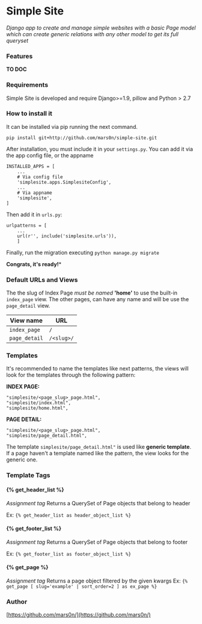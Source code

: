 # Simple Site

*Django app to create and manage simple websites with a basic Page model which can create generic relations with any other model to get its full queryset*


### Features

**TO DOC**


### Requirements

Simple Site is developed and require Django>=1.9, pillow and Python > 2.7

### How to install it

It can be installed via pip running the next command.
```
pip install git+http://github.com/mars0n/simple-site.git
```

After installation, you must include it in your ```settings.py```. You can add it via the app config file, or the appname
```
INSTALLED_APPS = [
    ...
    # Via config file
    'simplesite.apps.SimplesiteConfig',
    ...
    # Via appname
    'simplesite',
]
```
Then add it in ```urls.py```:
```
urlpatterns = [
    ...
    url(r'', include('simplesite.urls')),
    ]
```
Finally, run the migration executing ```python manage.py migrate```

**Congrats, it's ready!***

### Default URLs and Views

The the slug of Index Page *must be named* **'home'** to use the built-in `index_page` view. The other pages, can have any name and will be use the `page_detail` view.

|     View name   |URL              |
|-----------------|-----------------|
|`index_page`     |`/`              |
|`page_detail`    |`/<slug>/`       |

### Templates

It's recommended to name the templates like next patterns, the views will look for the templates through the following pattern:

**INDEX PAGE:**
```
"simplesite/<page_slug>_page.html",
"simplesite/index.html",
"simplesite/home.html",
```
**PAGE DETAIL:**
```
"simplesite/<page_slug>_page.html",
"simplesite/page_detail.html",
```

The template ```simplesite/page_detail.html"``` is used like **generic template**. If a page haven't a template named like the pattern, the view looks for the generic one.

### Template Tags

#### {% get_header_list %}
*Assignment tag*
Returns a QuerySet of Page objects  that belong to header

Ex:
``` {% get_header_list as header_object_list %} ```

#### {% get_footer_list %}
*Assignment tag*
Returns a QuerySet of Page objects  that belong to footer

Ex:
``` {% get_footer_list as footer_object_list %} ```

#### {% get_page %}
*Assignment tag*
Returns a page object filtered by the given kwargs
Ex:
``` {% get_page [ slug='example' | sort_order=2 ] as ex_page %} ```

### Author
[https://github.com/mars0n/](https://github.com/mars0n/)
